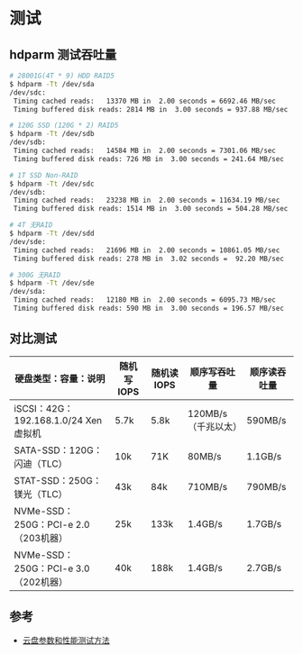 # 测试

## hdparm 测试吞吐量

```sh
# 28001G(4T * 9) HDD RAID5
$ hdparm -Tt /dev/sda
/dev/sdc:
 Timing cached reads:   13370 MB in  2.00 seconds = 6692.46 MB/sec
 Timing buffered disk reads: 2814 MB in  3.00 seconds = 937.88 MB/sec
```

```sh
# 120G SSD (120G * 2) RAID5
$ hdparm -Tt /dev/sdb
/dev/sdb:
 Timing cached reads:   14584 MB in  2.00 seconds = 7301.06 MB/sec
 Timing buffered disk reads: 726 MB in  3.00 seconds = 241.64 MB/sec
```

```sh
# 1T SSD Non-RAID
$ hdparm -Tt /dev/sdc
/dev/sdb:
 Timing cached reads:   23238 MB in  2.00 seconds = 11634.19 MB/sec
 Timing buffered disk reads: 1514 MB in  3.00 seconds = 504.28 MB/sec
```

```sh
# 4T 无RAID
$ hdparm -Tt /dev/sdd
/dev/sde:
 Timing cached reads:   21696 MB in  2.00 seconds = 10861.05 MB/sec
 Timing buffered disk reads: 278 MB in  3.02 seconds =  92.20 MB/sec
```

```sh
# 300G 无RAID
$ hdparm -Tt /dev/sde
/dev/sda:
 Timing cached reads:   12180 MB in  2.00 seconds = 6095.73 MB/sec
 Timing buffered disk reads: 590 MB in  3.00 seconds = 196.57 MB/sec
```

## 对比测试

| 硬盘类型：容量：说明                  | 随机写 IOPS | 随机读 IOPS | 顺序写吞吐量        | 顺序读吞吐量 |
| ------------------------------------- | ----------- | ----------- | ------------------- | ------------ |
| iSCSI：42G：192.168.1.0/24 Xen 虚拟机 | 5.7k        | 5.8k        | 120MB/s（千兆以太） | 590MB/s      |
| SATA-SSD：120G：闪迪（TLC）           | 10k         | 71K         | 80MB/s              | 1.1GB/s      |
| STAT-SSD：250G：镁光（TLC）           | 43k         | 84k         | 710MB/s             | 790MB/s      |
| NVMe-SSD：250G：PCI-e 2.0（203机器）  | 25k         | 133k        | 1.4GB/s             | 1.7GB/s      |
| NVMe-SSD：250G：PCI-e 3.0（202机器）  | 40k         | 188k        | 1.4GB/s             | 2.7GB/s      |

## 参考

* [云盘参数和性能测试方法](https://help.aliyun.com/document_detail/25382.html?spm=5176.doc35241.6.551.9xYiHF)
